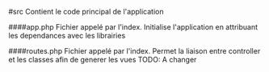 #src 
    Contient le code principal de l'application
    
####app.php
    Fichier appelé par l'index. Initialise l'application en attribuant les dependances avec les librairies
    
####routes.php
    Fichier appelé par l'index. Permet la liaison entre controller et les classes afin de generer les vues
    TODO: A changer
  
